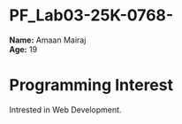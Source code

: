 # PF_Lab03-25K-0768-
**Name:** Amaan Mairaj  
**Age:** 19

# Programming Interest
Intrested in Web Development.
